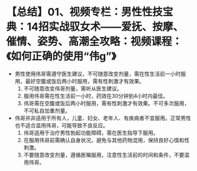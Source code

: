 # 【总结】01、视频专栏：男性性技宝典：14招实战驭女术——爱抚、按摩、催情、姿势、高潮全攻略：视频课程：《如何正确的使用“伟g”》

-   男性使用伟哥需遵守医生建议，不可随意改变剂量，需在性生活前一小时服用，最好空腹或饭后两小时服用，需有性刺激才有效果。
    1.  不可随意改变伟哥剂量，需听从医生建议。
    2.  服用伟哥需在性生活前一小时，药效在30分钟到4小时内最佳。
    3.  伟哥需在空腹或饭后两小时服用，需有性刺激才有效果。不可多次服用，不可私自加重剂量。
-   伟哥并非适用于所有人，儿童、妇女、老年人、有疾病者不宜服用。正常男性也不适合滥用伟哥，可能导致不良反应。
    1.  伟哥适用于治疗男性勃起功能障碍，需在医生指导下服用。
    2.  在服用伟哥前需确认自身状况，避免与其他药物混用，保持良好心情和性刺激。
    3.  不要随意改变剂量，遵循医嘱服用，注意性生活前的时间和条件，不要滥用伟哥。